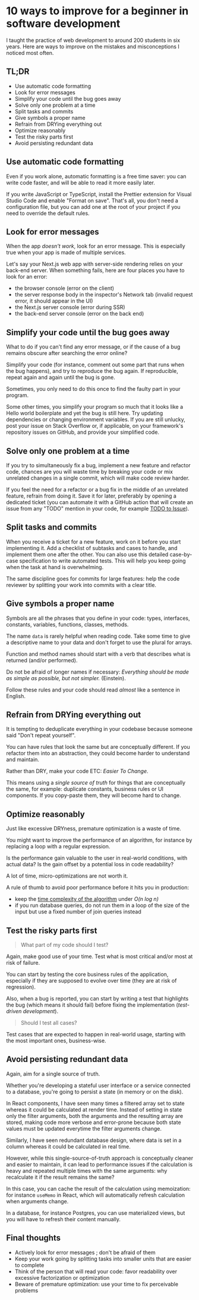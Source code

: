 # 10 ways to improve for a beginner in software development

I taught the practice of web development to around 200 students in six years. Here are ways to improve on the mistakes and misconceptions I noticed most often.

## TL;DR

- Use automatic code formatting
- Look for error messages
- Simplify your code until the bug goes away
- Solve only one problem at a time
- Split tasks and commits
- Give symbols a proper name
- Refrain from DRYing everything out
- Optimize reasonably
- Test the risky parts first
- Avoid persisting redundant data

## Use automatic code formatting

Even if you work alone, automatic formatting is a free time saver: you can write code faster, and will be able to read it more easily later.

If you write JavaScript or TypeScript, install the Prettier extension for Visual Studio Code and enable "Format on save".
That's all, you don't need a configuration file, but you can add one at the root of your project if you need to override the default rules.

## Look for error messages

When the app _doesn't work_, look for an error message. This is especially true when your app is made of multiple services.

Let's say your Next.js web app with server-side rendering relies on your back-end server. When something fails, here are four places you have to look for an error:

- the browser console (error on the client)
- the server response body in the inspector's Network tab (invalid request error, it should appear in the UI)
- the Next.js server console (error during SSR)
- the back-end server console (error on the back end)

## Simplify your code until the bug goes away

What to do if you can't find any error message, or if the cause of a bug remains obscure after searching the error online?

Simplify your code (for instance, comment out some part that runs when the bug happens), and try to reproduce the bug again. If reproducible, repeat again and again until the bug is gone.

Sometimes, you only need to do this once to find the faulty part in your program.

Some other times, you simplify your program so much that it looks like a Hello world boilerplate and yet the bug is still here.
Try updating dependencies or changing environment variables. If you are still unlucky, post your issue on Stack Overflow or, if applicable, on your framework's repository issues on GitHub, and provide your simplified code.

## Solve only one problem at a time

If you try to simultaneously fix a bug, implement a new feature and refactor code, chances are you will waste time by breaking your code or mix unrelated changes in a single commit, which will make code review harder.

If you feel the need for a refactor or a bug fix in the middle of an unrelated feature, refrain from doing it. Save it for later, preferably by opening a dedicated ticket (you can automate it with a GitHub action that will create an issue from any "TODO" mention in your code, for example [TODO to Issue](https://github.com/marketplace/actions/todo-to-issue)).

## Split tasks and commits

When you receive a ticket for a new feature, work on it before you start implementing it. Add a checklist of subtasks and cases to handle, and implement them one after the other. You can also use this detailed case-by-case specification to write automated tests. This will help you keep going when the task at hand is overwhelming.

The same discipline goes for commits for large features: help the code reviewer by splitting your work into commits with a clear title.

## Give symbols a proper name

Symbols are all the phrases that you define in your code: types, interfaces, constants, variables, functions, classes, methods.

The name `data` is rarely helpful when reading code. Take some time to give a descriptive name to your data and don't forget to use the plural for arrays.

Function and method names should start with a verb that describes what is returned (and/or performed).

Do not be afraid of longer names if necessary: _Everything should be made as simple as possible, but not simpler._ (Einstein).

Follow these rules and your code should read _almost_ like a sentence in English.

## Refrain from DRYing everything out

It is tempting to deduplicate everything in your codebase because someone said "Don't repeat yourself".

You can have rules that look the same but are conceptually different. If you refactor them into an abstraction, they could become harder to understand and maintain.

Rather than DRY, make your code ETC: _Easier To Change_.

This means using a _single source of truth_ for things that are conceptually the same, for example: duplicate constants, business rules or UI components. If you copy-paste them, they will become hard to change.

## Optimize reasonably

Just like excessive DRYness, premature optimization is a waste of time.

You might want to improve the performance of an algorithm, for instance by replacing a loop with a regular expression.

Is the performance gain valuable to the user in real-world conditions, with actual data? Is the gain offset by a potential loss in code readability?

A lot of time, micro-optimizations are not worth it.

A rule of thumb to avoid poor performance before it hits you in production:

- keep the [time complexity of the algorithm](https://stackoverflow.com/a/11611770/2339721) under _O(n log n)_
- if you run database queries, do not run them in a loop of the size of the input but use a fixed number of join queries instead

## Test the risky parts first

> What part of my code should I test?

Again, make good use of your time. Test what is most critical and/or most at risk of failure.

You can start by testing the core business rules of the application, especially if they are supposed to evolve over time (they are at risk of regression).

Also, when a bug is reported, you can start by writing a test that highlights the bug (which means it should fail) before fixing the implementation (_test-driven development_).

> Should I test all cases?

Test cases that are expected to happen in real-world usage, starting with the most important ones, business-wise.

## Avoid persisting redundant data

Again, aim for a single source of truth.

Whether you're developing a stateful user interface or a service connected to a database, you're going to persist a state (in memory or on the disk).

In React components, I have seen many times a filtered array set to state whereas it could be calculated at render time. Instead of setting in state only the filter arguments, both the arguments and the resulting array are stored, making code more verbose and error-prone because both state values must be updated everytime the filter arguments change.

Similarly, I have seen redundant database design, where data is set in a column whereas it could be calculated in real time.

However, while this single-source-of-truth approach is conceptually cleaner and easier to maintain, it can lead to performance issues if the calculation is heavy and repeated multiple times with the same arguments: why recalculate it if the result remains the same?

In this case, you can cache the result of the calculation using memoization: for instance `useMemo` in React, which will automatically refresh calculation when arguments change.

In a database, for instance Postgres, you can use materialized views, but you will have to refresh their content manually.

## Final thoughts

- Actively look for error messages ; don't be afraid of them
- Keep your work going by splitting tasks into smaller units that are easier to complete
- Think of the person that will read your code: favor readability over excessive factorization or optimization
- Beware of premature optimization: use your time to fix perceivable problems
